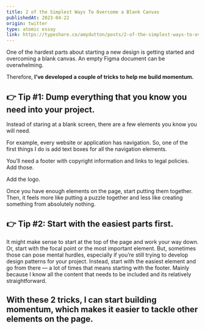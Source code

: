 ```yaml
---
title: 2 of the Simplest Ways To Overcome a Blank Canvas
publishedAt: 2023-04-22
origin: twitter
type: atomic essay
link: https://typeshare.co/amydutton/posts/2-of-the-simplest-ways-to-overcome-a-blank-canvas
---
```


One of the hardest parts about starting a new design is getting started and overcoming a blank canvas. An empty Figma document can be overwhelming.

Therefore, **I’ve developed a couple of tricks to help me build momentum.**

## 👉 Tip #1: Dump everything that you know you need into your project.

Instead of staring at a blank screen, there are a few elements you know you will need.

For example, every website or application has navigation. So, one of the first things I do is add text boxes for all the navigation elements.

You’ll need a footer with copyright information and links to legal policies. Add those.

Add the logo.

Once you have enough elements on the page, start putting them together. Then, it feels more like putting a puzzle together and less like creating something from absolutely nothing.

## 👉 Tip #2: Start with the easiest parts first.

It might make sense to start at the top of the page and work your way down. Or, start with the focal point or the most important element. But, sometimes those can pose mental hurdles, especially if you’re still trying to develop design patterns for your project. Instead, start with the easiest element and go from there — a lot of times that means starting with the footer. Mainly because I know all the content that needs to be included and its relatively straightforward.

## With these 2 tricks, I can start building momentum, which makes it easier to tackle other elements on the page.
